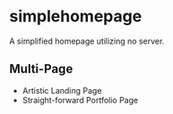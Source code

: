 # simplehomepage
A simplified homepage utilizing no server.
## Multi-Page
* Artistic Landing Page
* Straight-forward Portfolio Page
